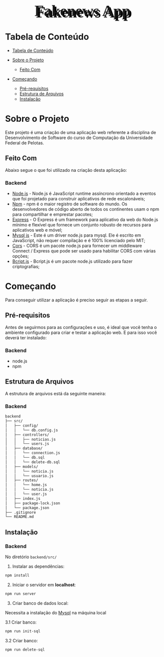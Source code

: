 <!-- PROJECT LOGO -->
<head>
    <link rel="preconnect" href="https://fonts.gstatic.com">
    <link href="https://fonts.googleapis.com/css2?family=Prata&display=swap" rel="stylesheet">
</head>
<br />
<p align="center">
  <h1 align="center" style="font-size: 50px;  font-family: 'Prata',serif; text-shadow: 5px 5px #000000; color:">Fakenews App</h3>
</p>

# Tabela de Conteúdo

- [Tabela de Conteúdo](#tabela-de-conte%C3%BAdo)
- [Sobre o Projeto](#sobre-o-projeto)
  - [Feito Com](#feito-com)
- [Começando](#come%C3%A7ando)
  - [Pré-requisitos](#pr%C3%A9-requisitos)
  - [Estrutura de Arquivos](#estrutura-de-arquivos)
  - [Instalação](#instala%C3%A7%C3%A3o)

  <!-- ABOUT THE PROJECT -->

# Sobre o Projeto

Este projeto é uma criação de uma aplicação web referente a disciplina de Desenvolvimento de Software do curso de Computação da Universidade Federal de Pelotas.  

## Feito Com

Abaixo segue o que foi utilizado na criação desta aplicação:

### Backend

- [Node.js](https://nodejs.org/en/) - Node.js é JavaScript runtime assíncrono orientado a eventos que foi projetado para construir aplicativos de rede escalonáveis;
- [Npm](https://www.npmjs.com/) - npm é o maior registro de software do mundo. Os desenvolvedores de código aberto de todos os continentes usam o npm para compartilhar e emprestar pacotes;
- [Express](https://www.npmjs.com/package/express) - O Express é um framework para aplicativo da web do Node.js mínimo e flexível que fornece um conjunto robusto de recursos para aplicativos web e móvel;
- [Mysql js](https://www.npmjs.com/package/mysql) - Este é um driver node.js para mysql. Ele é escrito em JavaScript, não requer compilação e é 100% licenciado pelo MIT;
- [Cors](https://www.npmjs.com/package/cors) - CORS é um pacote node.js para fornecer um middleware Connect / Express que pode ser usado para habilitar CORS com várias opções;
- [Bcript.js](https://www.npmjs.com/package/bcryptjs) - Bcript.js é um pacote node.js utilizado para fazer criptografias;

<!-- GETTING STARTED -->

# Começando

Para conseguir utilizar a aplicação é preciso seguir as etapas a seguir.

## Pré-requisitos

Antes de seguirmos para as configurações e uso, é ideal que você tenha o ambiente configurado para criar e testar a aplicação web. E para isso você deverá ter instalado:

### Backend

- node.js
- npm

## Estrutura de Arquivos

A estrutura de arquivos está da seguinte maneira:

### Backend

```bash
backend
├── src/
│   ├── config/
│   │   └── db.config.js
│   ├── controllers/
│   │   ├── noticias.js
│   │   └── users.js
│   ├── database/
│   │   └── connection.js
│   │   └── db.sql
│   │   └── delete-db.sql     
│   ├── models/
│   │   └── noticia.js
│   │   └── usuario.js
│   ├── routes/
│   │   └── home.js
│   │   └── noticia.js
│   │   └── user.js
│   ├── index.js
│   ├── package-lock.json
│   └── package.json
├── .gitignore
└── README.md
```

## Instalação

### Backend

No diretório `backend/src/`

1. Instalar as dependências:

```sh
npm install
```

2. Iniciar o servidor em **localhost**:

```sh
npm run server
```

3. Criar banco de dados local:

Necessita a instalação do [Mysql](https://www.mysql.com/) na máquina local 

3.1 Criar banco:

```sh
npm run init-sql
```

3.2 Criar banco:

```sh
npm run delete-sql
```